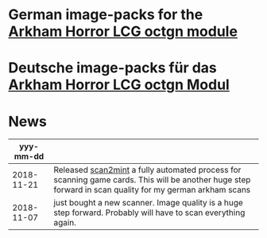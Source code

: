 # German image-packs for the [Arkham Horror LCG octgn module](http://octgngames.com/ahlcg/)
# Deutsche image-packs für das [Arkham Horror LCG octgn Modul](http://octgngames.com/ahlcg/)

# News
| yyy-mm-dd  |    |
|------------|----------------------------------------------------------|
| 2018-11-21 | Released [scan2mint](https://github.com/Warmduscher/scan2mint) a fully automated process for scanning game cards. This will be another huge step forward in scan quality for my german arkham scans|
| 2018-11-07 | just bought a new scanner. Image quality is a huge step forward. Probably will have to scan everything again.|
